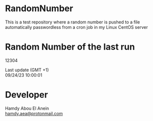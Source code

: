 # RandomNumber    
This is a test repository where a random number is pushed to a file automatically passwordless from a cron job in my Linux CentOS server    
# Random Number of the last run   
12304
      
Last update (GMT +1)    
09/24/23 10:00:01
# Developer    
Hamdy Abou El Anein   
hamdy.aea@protonmail.com

